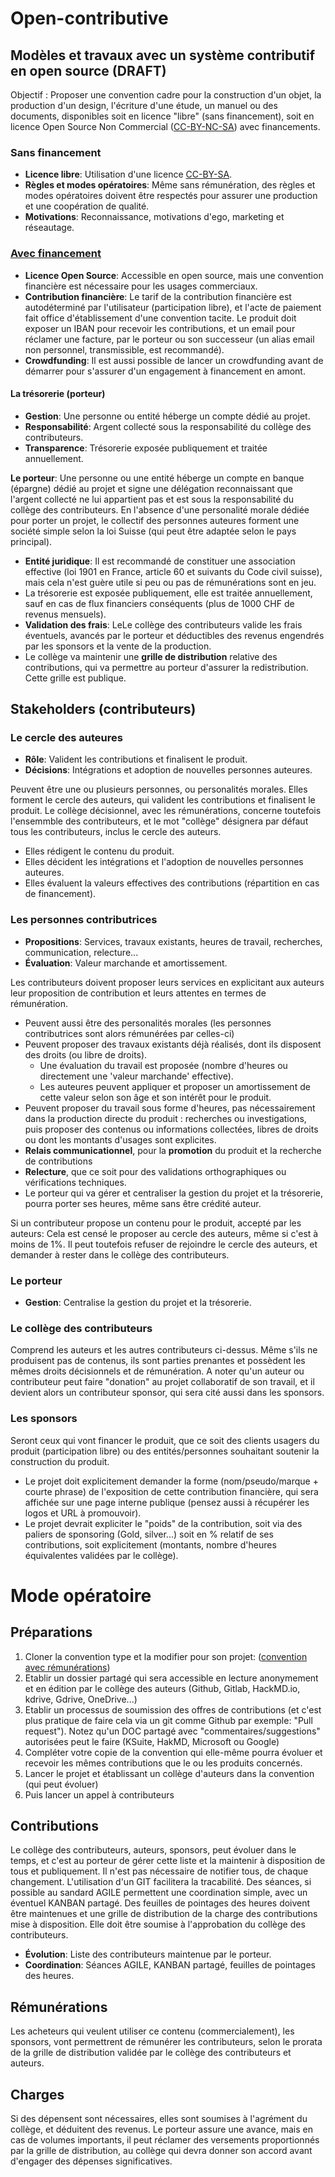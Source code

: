 # Open-contributive
## Modèles et travaux avec un système contributif en open source (**DRAFT**)
Objectif : Proposer une convention cadre pour la construction d'un objet, la production d'un design, l'écriture d'une étude, un manuel ou des documents, disponibles soit en licence "libre" (sans financement), soit en licence Open Source Non Commercial ([CC-BY-NC-SA](https://creativecommons.org/licenses/by-nc-sa/4.0/)) avec financements.

### Sans financement
* **Licence libre**: Utilisation d'une licence [CC-BY-SA](https://creativecommons.org/licenses/by-sa/4.0/).
* **Règles et modes opératoires**: Même sans rémunération, des règles et modes opératoires doivent être respectés pour assurer une production et une coopération de qualité.
* **Motivations**: Reconnaissance, motivations d'ego, marketing et réseautage.

### [Avec financement](https://github.com/CloudReady-ch/open-contributive/blob/main/Open-contributive-financed-Convention(FR).md)
* **Licence Open Source**: Accessible en open source, mais une convention financière est nécessaire pour les usages commerciaux.
* **Contribution financière**: Le tarif de la contribution financière est autodéterminé par l'utilisateur (participation libre), et l'acte de paiement fait office d'établissement d'une convention tacite. Le produit doit exposer un IBAN pour recevoir les contributions, et un email pour réclamer une facture, par le porteur ou son successeur (un alias email non personnel, transmissible, est recommandé).
* **Crowdfunding**: Il est aussi possible de lancer un crowdfunding avant de démarrer pour s'assurer d'un engagement à financement en amont.

#### La trésorerie (porteur)
* **Gestion**: Une personne ou entité héberge un compte dédié au projet.
* **Responsabilité**: Argent collecté sous la responsabilité du collège des contributeurs.
* **Transparence**: Trésorerie exposée publiquement et traitée annuellement.


**Le porteur**: Une personne ou une entité héberge un compte en banque (épargne) dédié au projet et signe une délégation reconnaissant que l'argent collecté ne lui appartient pas et est sous la responsabilité du collège des contributeurs. En l'absence d'une personalité morale dédiée pour porter un projet, le collectif des personnes auteures forment une société simple selon la loi Suisse (qui peut être adaptée selon le pays principal). 
* **Entité juridique**: Il est recommandé de constituer une association effective (loi 1901 en France, article 60 et suivants du Code civil suisse), mais cela n'est guère utile si peu ou pas de rémunérations sont en jeu.
* La trésorerie est exposée publiquement, elle est traitée annuellement, sauf en cas de flux financiers conséquents (plus de 1000 CHF de revenus mensuels).
* **Validation des frais**: LeLe collège des contributeurs valide les frais éventuels, avancés par le porteur et déductibles des revenus engendrés par les sponsors et la vente de la production.
* Le collège va maintenir une **grille de distribution** relative des contributions, qui va permettre au porteur d'assurer la redistribution. Cette grille est publique.

## Stakeholders (contributeurs)
### Le cercle des **auteures**
* **Rôle**: Valident les contributions et finalisent le produit.
* **Décisions**: Intégrations et adoption de nouvelles personnes auteures.


Peuvent être une ou plusieurs personnes, ou personalités morales. Elles forment le cercle des auteurs, qui valident les contributions et finalisent le produit. Le collège décisionnel, avec les rémunérations, concerne toutefois l'ensemmble des contributeurs, et le mot "collège" désignera par défaut tous les contributeurs, inclus le cercle des auteurs.
* Elles rédigent le contenu du produit.
* Elles décident les intégrations et l'adoption de nouvelles personnes auteures.
* Elles évaluent la valeurs effectives des contributions (répartition en cas de financement).

### Les personnes **contributrices**
* **Propositions**: Services, travaux existants, heures de travail, recherches, communication, relecture...
* **Évaluation**: Valeur marchande et amortissement.


Les contributeurs doivent proposer leurs services en explicitant aux auteurs leur proposition de contribution et leurs attentes en termes de rémunération.
* Peuvent aussi être des personalités morales (les personnes contributrices sont alors rémunérées par celles-ci)
* Peuvent proposer des travaux existants déjà réalisés, dont ils disposent des droits (ou libre de droits).
  * Une évaluation du travail est proposée (nombre d'heures ou directement une 'valeur marchande' effective).
  * Les auteures peuvent appliquer et proposer un amortissement de cette valeur selon son âge et son intérêt pour le produit.
* Peuvent proposer du travail sous forme d'heures, pas nécessairement dans la production directe du produit : recherches ou investigations, puis proposer des contenus ou informations collectées, libres de droits ou dont les montants d'usages sont explicites.
* **Relais communicationnel**, pour la **promotion** du produit et la recherche de contributions
* **Relecture**, que ce soit pour des validations orthographiques ou vérifications techniques.
* Le porteur qui va gérer et centraliser la gestion du projet et la trésorerie, pourra porter ses heures, même sans être crédité auteur.

Si un contributeur propose un contenu pour le produit, accepté par les auteurs: Cela est censé le proposer au cercle des auteurs, même si c'est à moins de 1%. Il peut toutefois refuser de rejoindre le cercle des auteurs, et demander à rester dans le collège des contributeurs.

### Le porteur
* **Gestion**: Centralise la gestion du projet et la trésorerie.

### Le collège des contributeurs
Comprend les auteurs et les autres contributeurs ci-dessus. Même s'ils ne produisent pas de contenus, ils sont parties prenantes et possèdent les mêmes droits décisionnels et de rémunération. A noter qu'un auteur ou contributeur peut faire "donation" au projet collaboratif de son travail, et il devient alors un contributeur sponsor, qui sera cité aussi dans les sponsors.
 
### Les **sponsors**
Seront ceux qui vont financer le produit, que ce soit des clients usagers du produit (participation libre) ou des entités/personnes souhaitant soutenir la construction du produit.
* Le projet doit explicitement demander la forme (nom/pseudo/marque + courte phrase) de l'exposition de cette contribution financière, qui sera affichée sur une page interne publique (pensez aussi à récupérer les logos et URL à promouvoir).
* Le projet devrait expliciter le "poids" de la contribution, soit via des paliers de sponsoring (Gold, silver...) soit en % relatif de ses contributions, soit explicitement (montants, nombre d'heures équivalentes validées par le collège).


# Mode opératoire
## Préparations
1. Cloner la convention type et la modifier pour son projet: ([convention avec rémunérations](https://github.com/CloudReady-ch/open-contributive/blob/main/Open-contributive-financed-Convention(FR).md))
2. Etablir un dossier partagé qui sera accessible en lecture anonymement et en édition par le collège des auteurs (Github, Gitlab, HackMD.io, kdrive, Gdrive, OneDrive...)
4. Etablir un processus de soumission des offres de contributions (et c'est plus pratique de faire cela via un git comme Github par exemple: "Pull request"). Notez qu'un DOC partagé avec "commentaires/suggestions" autorisées peut le faire (KSuite, HakMD, Microsoft ou Google)
5. Compléter votre copie de la convention qui elle-même pourra évoluer et recevoir les mêmes contributions que le ou les produits concernés.
6. Lancer le projet et établissant un collège d'auteurs dans la convention (qui peut évoluer)
7. Puis lancer un appel à contributeurs

## Contributions
Le collège des contributeurs, auteurs, sponsors, peut évoluer dans le temps, et c'est au porteur de gérer cette liste et la maintenir à disposition de tous et publiquement. Il n'est pas nécessaire de notifier tous, de chaque changement. L'utilisation d'un GIT facilitera la tracabilité. Des séances, si possible au sandard AGILE permettent une coordination simple, avec un éventuel KANBAN partagé. Des feuilles de pointages des heures doivent être maintenues et une grille de distribution de la charge des contributions mise à disposition. Elle doit être soumise à l'approbation du collège des contributeurs.
* **Évolution**: Liste des contributeurs maintenue par le porteur.
* **Coordination**: Séances AGILE, KANBAN partagé, feuilles de pointages des heures.

## Rémunérations
Les acheteurs qui veulent utiliser ce contenu (commercialement), les sponsors, vont permettrent de rémunérer les contributeurs, selon le prorata de la grille de distribution validée par le collège des contributeurs et auteurs.

## Charges
Si des dépensent sont nécessaires, elles sont soumises à l'agrément du collège, et déduitent des revenus. Le porteur assure une avance, mais en cas de volumes importants, il peut réclamer des versements proportionnés par la grille de distribution, au collège qui devra donner son accord avant d'engager des dépenses significatives.
